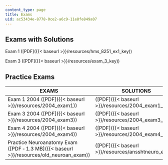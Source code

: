 ```yaml
---
content_type: page
title: Exams
uid: ac53434e-8778-0ce2-a6c9-11e8fe849a07
---
```


Exams with Solutions
--------------------

Exam 1 ([PDF]({{< baseurl >}}/resources/hms_8251_ex1_key))

Exam 3 ([PDF]({{< baseurl >}}/resources/exam_3_key))

Practice Exams
--------------

| EXAMS | SOLUTIONS |
| --- | --- |
| Exam 1 2004 ([PDF]({{< baseurl >}}/resources/2004_exam1)) | ([PDF]({{< baseurl >}}/resources/2004_exam1_ans)) |
| Exam 3 2004 ([PDF]({{< baseurl >}}/resources/2004_exam3)) | ([PDF]({{< baseurl >}}/resources/2004_exam3_ans)) |
| Exam 4 2004 ([PDF]({{< baseurl >}}/resources/2004_exam4)) | ([PDF]({{< baseurl >}}/resources/2004_exam4_ans)) |
| Practice Neuroanatomy Exam ([PDF ‑ 1.3 MB]({{< baseurl >}}/resources/old_neuroan_exam)) | ([PDF]({{< baseurl >}}/resources/ansshtneuro_exam))